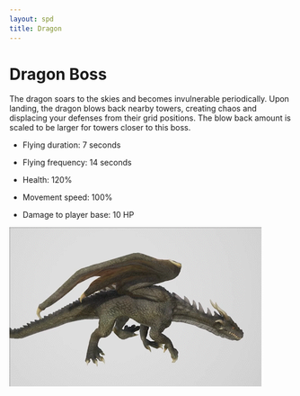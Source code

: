 ```yaml
---
layout: spd
title: Dragon
---
```


# Dragon Boss

The dragon soars to the skies and becomes invulnerable periodically. Upon landing, the dragon blows back nearby towers, creating chaos and displacing your defenses from their grid positions. The blow back amount is scaled to be larger for towers closer to this boss.

* Flying duration: 7 seconds

* Flying frequency: 14 seconds

* Health: 120%

* Movement speed: 100%

* Damage to player base: 10 HP

<img src="/assets/images/spd/enemy-dragon.gif" width="449" height="283">
